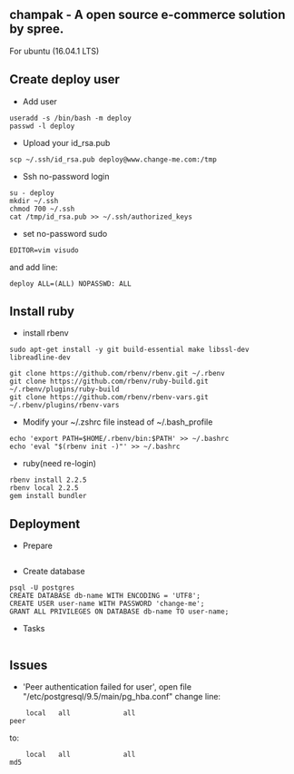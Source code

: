 champak - A open source e-commerce solution by spree.
---
For ubuntu (16.04.1 LTS)

## Create deploy user
* Add user
```
useradd -s /bin/bash -m deploy
passwd -l deploy
```
* Upload your id_rsa.pub
```
scp ~/.ssh/id_rsa.pub deploy@www.change-me.com:/tmp
```

* Ssh no-password login 
```
su - deploy
mkdir ~/.ssh
chmod 700 ~/.ssh
cat /tmp/id_rsa.pub >> ~/.ssh/authorized_keys
```

* set no-password sudo
```
EDITOR=vim visudo
```
and add line:
```
deploy ALL=(ALL) NOPASSWD: ALL
```

## Install ruby
* install rbenv
```
sudo apt-get install -y git build-essential make libssl-dev libreadline-dev

git clone https://github.com/rbenv/rbenv.git ~/.rbenv
git clone https://github.com/rbenv/ruby-build.git ~/.rbenv/plugins/ruby-build
git clone https://github.com/rbenv/rbenv-vars.git ~/.rbenv/plugins/rbenv-vars
```

* Modify your ~/.zshrc file instead of ~/.bash_profile
```
echo 'export PATH=$HOME/.rbenv/bin:$PATH' >> ~/.bashrc
echo 'eval "$(rbenv init -)"' >> ~/.bashrc
```
* ruby(need re-login)
```
rbenv install 2.2.5
rbenv local 2.2.5
gem install bundler
```

## Deployment

* Prepare
```
```
* Create database
```
psql -U postgres
CREATE DATABASE db-name WITH ENCODING = 'UTF8';
CREATE USER user-name WITH PASSWORD 'change-me';
GRANT ALL PRIVILEGES ON DATABASE db-name TO user-name;
```
* Tasks
```
```

## Issues

* 'Peer authentication failed for user', open file "/etc/postgresql/9.5/main/pg_hba.conf" change line:
```
    local   all             all                                     peer
```

to:
```
    local   all             all                                     md5
```


 

